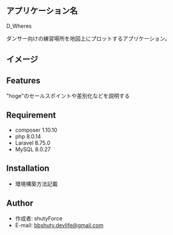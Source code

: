 ## アプリケーション名

D_Wheres

ダンサー向けの練習場所を地図上にプロットするアプリケーション。

## イメージ

## Features

"hoge"のセールスポイントや差別化などを説明する

## Requirement

* composer 1.10.10
* php 8.0.14
* Laravel 8.75.0
* MySQL 8.0.27

## Installation

* 環境構築方法記載

## Author
* 作成者: shutyForce
* E-mail: bbshuty.devlife@gmail.com
